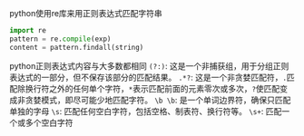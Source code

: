 python使用re库来用正则表达式匹配字符串
```python
import re
pattern = re.compile(exp)
content = pattern.findall(string)
```

python正则表达式内容与大多数都相同
`(?:)`: 这是一个非捕获组，用于分组正则表达式的一部分，但不保存该部分的匹配结果。
`.*?`: 这是一个非贪婪匹配符，`.`匹配除换行符之外的任何单个字符，`*`表示匹配前面的元素零次或多次，`?`使匹配变成非贪婪模式，即尽可能少地匹配字符。
`\b \b`: 是一个单词边界符，确保只匹配单独的字母
`\s`: 匹配任何空白字符，包括空格、制表符、换行符等。
`\s+`: 匹配一个或多个空白字符